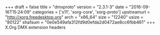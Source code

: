 +++
draft = false
title = "dmxproto"
version = "2.3.1-3"
date = "2016-09-16T15:24:09"
categories = ['x11', 'xorg-core', 'xorg-proto']
upstreamurl = "http://xorg.freedesktop.org"
arch = "x86_64"
size = "12240"
usize = "80122"
sha1sum = "0e0e549afa312fd9d0efda2d0472ae8cc6fbb461"
+++
X.Org DMX extension headers